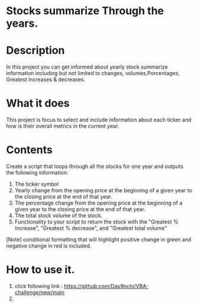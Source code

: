 # Stocks summarize Through the years.

# Description 
In this project you can get informed about yearly stock summarize information including but not limited to changes, volumes,Porcentages, Greatest increases & decreases.

# What it does
This project is focus to select and include information about each ticker and how is their overall metrics in the current year.

# Contents
Create a script that loops through all the stocks for one year and outputs the following information:
1. The ticker symbol
2. Yearly change from the opening price at the beginning of a given year to the closing price at the end of that year.
3. The percentage change from the opening price at the beginning of a given year to the closing price at the end of that year.
4. The total stock volume of the stock.
5. Functionality to your script to return the stock with the "Greatest % increase", "Greatest % decrease", and "Greatest total volume"

[Note]
conditional formatting that will highlight positive change in green and negative change in red is included.

# How to use it.
1. click following link : https://github.com/Dav9nchi/VBA-challenge/new/main
2. 

